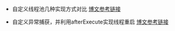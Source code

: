 * 自定义线程池几种实现方式对比  [博文参考链接](https://blog.csdn.net/qq_25806863/article/details/71126867)

* 自定义异常捕获，并利用afterExecute实现线程重启   [博文参考链接](https://www.cnblogs.com/hapjin/p/10240863.html)
